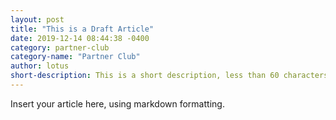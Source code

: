 ```yaml
---
layout: post
title: "This is a Draft Article"
date: 2019-12-14 08:44:38 -0400
category: partner-club
category-name: "Partner Club"
author: lotus
short-description: This is a short description, less than 60 characters if possible.
---
```


Insert your article here, using markdown formatting.

